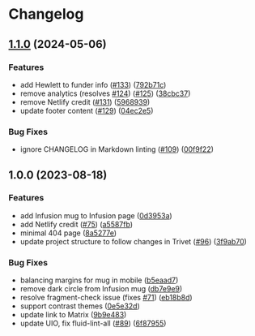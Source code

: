 # Changelog

## [1.1.0](https://github.com/fluid-project/fluidproject.org/compare/v1.0.0...v1.1.0) (2024-05-06)


### Features

* add Hewlett to funder info ([#133](https://github.com/fluid-project/fluidproject.org/issues/133)) ([792b71c](https://github.com/fluid-project/fluidproject.org/commit/792b71cecb8339fc2086362c882b938308ea90a2))
* remove analytics (resolves [#124](https://github.com/fluid-project/fluidproject.org/issues/124)) ([#125](https://github.com/fluid-project/fluidproject.org/issues/125)) ([38cbc37](https://github.com/fluid-project/fluidproject.org/commit/38cbc379f607e1bc9b24b77e4f8dbe76b4cb6abf))
* remove Netlify credit ([#131](https://github.com/fluid-project/fluidproject.org/issues/131)) ([5968939](https://github.com/fluid-project/fluidproject.org/commit/59689391990762144b744c881d3582ea914ba74e))
* update footer content ([#129](https://github.com/fluid-project/fluidproject.org/issues/129)) ([04ec2e5](https://github.com/fluid-project/fluidproject.org/commit/04ec2e55d9ef1c9a4be473a79335a66c72295f94))


### Bug Fixes

* ignore CHANGELOG in Markdown linting ([#109](https://github.com/fluid-project/fluidproject.org/issues/109)) ([00f9f22](https://github.com/fluid-project/fluidproject.org/commit/00f9f22462c44757742bfe231d9db991f5976f69))

## 1.0.0 (2023-08-18)


### Features

* add Infusion mug to Infusion page ([0d3953a](https://github.com/fluid-project/fluidproject.org/commit/0d3953a25687fca4f2a04ebfd84e04518cd0f62d))
* add Netlify credit ([#75](https://github.com/fluid-project/fluidproject.org/issues/75)) ([a5587fb](https://github.com/fluid-project/fluidproject.org/commit/a5587fb3c24183cbbef626272359e85e89a5e405))
* minimal 404 page ([8a5277e](https://github.com/fluid-project/fluidproject.org/commit/8a5277e264540eed107826f35a015feb6155f4b9))
* update project structure to follow changes in Trivet ([#96](https://github.com/fluid-project/fluidproject.org/issues/96)) ([3f9ab70](https://github.com/fluid-project/fluidproject.org/commit/3f9ab701dfe0cf7ec7d94a08511efb132a45b531))


### Bug Fixes

* balancing margins for mug in mobile ([b5eaad7](https://github.com/fluid-project/fluidproject.org/commit/b5eaad7d42ad88487ce7ea03f84fc0ac8db269fc))
* remove dark circle from Infusion mug ([db7e9e9](https://github.com/fluid-project/fluidproject.org/commit/db7e9e9db7268b0fe9af4c0fc43140523f00b839))
* resolve fragment-check issue (fixes [#71](https://github.com/fluid-project/fluidproject.org/issues/71)) ([eb18b8d](https://github.com/fluid-project/fluidproject.org/commit/eb18b8da1f8802fc057bf872829e5c275a16e070))
* support contrast themes ([0e5e32d](https://github.com/fluid-project/fluidproject.org/commit/0e5e32d2036328cc4ab0651e4046e3f0494c4bb6))
* update link to Matrix ([9b9e483](https://github.com/fluid-project/fluidproject.org/commit/9b9e4837c0d96d2cb5a7eb96d3c0e584d4a9e65f))
* update UIO, fix fluid-lint-all ([#89](https://github.com/fluid-project/fluidproject.org/issues/89)) ([6f87955](https://github.com/fluid-project/fluidproject.org/commit/6f87955688bd7bc1225fc6e6ca9b7063df40bd16))

